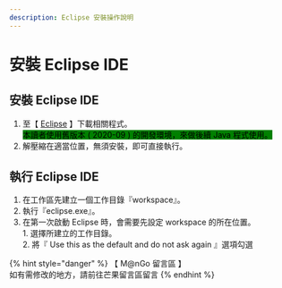```yaml
---
description: Eclipse 安裝操作說明
---
```


# 安裝 Eclipse IDE

## 安裝 Eclipse IDE

1. 至【 [Eclipse](https://www.eclipse.org/downloads/) 】下載相關程式。\
   <mark style="background-color:green;">本讀者使用舊版本 ( 2020-09 ) 的開發環境，來做後續 Java 程式使用。</mark>
2. 解壓縮在適當位置，無須安裝，即可直接執行。

## 執行 Eclipse IDE

1. 在工作區先建立一個工作目錄『workspace』。
2. 執行『eclipse.exe』。
3. 在第一次啟動 Eclipse 時，會需要先設定 workspace 的所在位置。\
   1\. 選擇所建立的工作目錄。\
   2\. 將『 Use this as the default and do not ask again 』選項勾選



{% hint style="danger" %}
【 M@nGo 留言區 】\
如有需修改的地方，請前往芒果留言區留言
{% endhint %}
